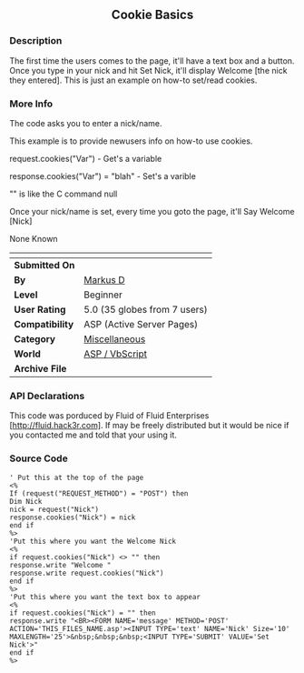 ﻿<div align="center">

## Cookie Basics


</div>

### Description

The first time the users comes to the page, it'll have a text box and a button. Once you type in your nick and hit Set Nick, it'll display Welcome [the nick they entered]. This is just an example on how-to set/read cookies.
 
### More Info
 
The code asks you to enter a nick/name.

This example is to provide newusers info on how-to use cookies.

request.cookies("Var") - Get's a variable

response.cookies("Var") = "blah" - Set's a varible

"" is like the C command null

Once your nick/name is set, every time you goto the page, it'll Say Welcome [Nick]

None Known


<span>             |<span>
---                |---
**Submitted On**   |
**By**             |[Markus D](https://github.com/Planet-Source-Code/PSCIndex/blob/master/ByAuthor/markus-d.md)
**Level**          |Beginner
**User Rating**    |5.0 (35 globes from 7 users)
**Compatibility**  |ASP \(Active Server Pages\)
**Category**       |[Miscellaneous](https://github.com/Planet-Source-Code/PSCIndex/blob/master/ByCategory/miscellaneous__4-1.md)
**World**          |[ASP / VbScript](https://github.com/Planet-Source-Code/PSCIndex/blob/master/ByWorld/asp-vbscript.md)
**Archive File**   |[](https://github.com/Planet-Source-Code/markus-d-cookie-basics__4-6109/archive/master.zip)

### API Declarations

This code was porduced by Fluid of Fluid Enterprises [http://fluid.hack3r.com]. If may be freely distributed but it would be nice if you contacted me and told that your using it.


### Source Code

```
' Put this at the top of the page
<%
If (request("REQUEST_METHOD") = "POST") then
Dim Nick
nick = request("Nick")
response.cookies("Nick") = nick
end if
%>
'Put this where you want the Welcome Nick
<%
if request.cookies("Nick") <> "" then
response.write "Welcome "
response.write request.cookies("Nick")
end if
%>
'Put this where you want the text box to appear
<%
if request.cookies("Nick") = "" then
response.write "<BR><FORM NAME='message' METHOD='POST' ACTION='THIS_FILES_NAME.asp'><INPUT TYPE='text' NAME='Nick' Size='10' MAXLENGTH='25'>&nbsp;&nbsp;&nbsp;<INPUT TYPE='SUBMIT' VALUE='Set Nick'>"
end if
%>
```

